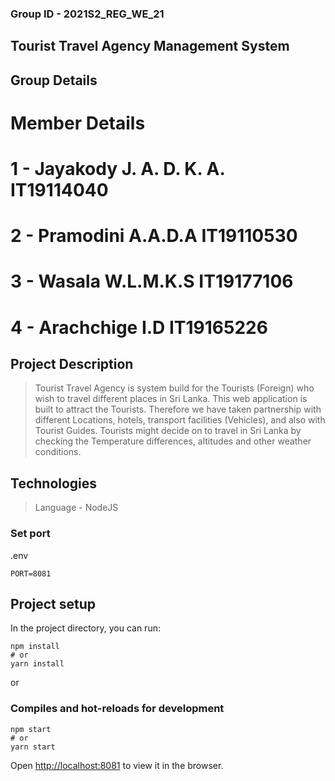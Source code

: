 ### Group ID - 2021S2_REG_WE_21

## Tourist Travel Agency Management System



## Group Details
# Member Details

# 1 - Jayakody J. A. D. K. A.	IT19114040
# 2 - Pramodini A.A.D.A	IT19110530
# 3 - Wasala W.L.M.K.S	IT19177106
# 4 - Arachchige I.D IT19165226


## Project Description
> Tourist Travel Agency is system build for the Tourists (Foreign) who wish to travel different places in Sri Lanka. This web application is built to attract the Tourists. Therefore we have taken partnership with different Locations, hotels, transport facilities (Vehicles), and also with Tourist Guides. Tourists might decide on to travel in Sri Lanka by checking the Temperature differences, altitudes and other weather conditions. 


## Technologies
> Language - NodeJS 



### Set port
.env
```
PORT=8081
```

## Project setup

In the project directory, you can run:

```
npm install
# or
yarn install
```

or

### Compiles and hot-reloads for development

```
npm start
# or
yarn start
```

Open [http://localhost:8081](http://localhost:8081) to view it in the browser.


